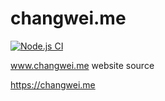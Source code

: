 # changwei.me

[![Node.js CI](https://github.com/cw1997/changwei.me/actions/workflows/node.js.yml/badge.svg)](https://github.com/cw1997/changwei.me/actions/workflows/node.js.yml)

www.changwei.me website source

https://changwei.me
